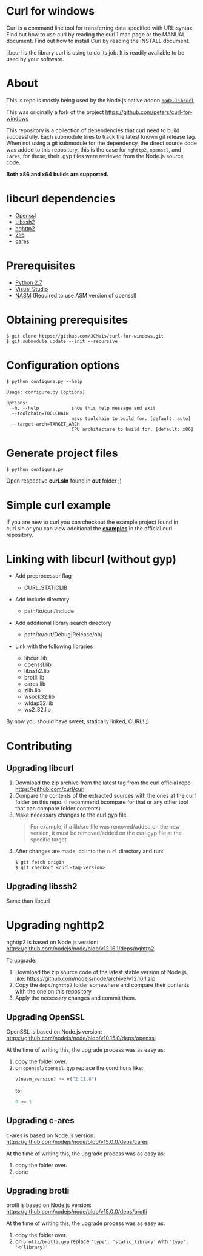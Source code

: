 # Curl for windows

Curl is a command line tool for transferring data specified with URL
syntax. Find out how to use curl by reading the curl.1 man page or the
MANUAL document. Find out how to install Curl by reading the INSTALL
document.

libcurl is the library curl is using to do its job. It is readily
available to be used by your software.

# About

This is repo is mostly being used by the Node.js native addon [`node-libcurl`](https://github.com/JCMais/node-libcurl)

This was originally a fork of the project https://github.com/peters/curl-for-windows

This repository is a collection of dependencies that curl need to build successfully.
Each submodule tries to track the latest known git release tag. When not using a git submodule
for the dependency, the direct source code was added to this repository, this is the case for
`nghttp2`, `openssl`, and `cares`, for these, their .gyp files were retrieved from the Node.js
source code.

**Both x86 and x64 builds are supported.**

# libcurl dependencies

- [Openssl](https://github.com/openssl/openssl)
- [Libssh2](http://libssh2.org)
- [nghttp2](https://nghttp2.org/)
- [Zlib](http://zlib.net)
- [cares](https://c-ares.haxx.se/)

# Prerequisites

* [Python 2.7](python.org)
* [Visual Studio](https://visualstudio.microsoft.com/pt-br/vs/community/)
* [NASM](https://www.nasm.us/) (Required to use ASM version of openssl)

# Obtaining prerequisites 
	
    $ git clone https://github.com/JCMais/curl-for-windows.git
    $ git submodule update --init --recursive
      
# Configuration options
    
    $ python configure.py --help

```
Usage: configure.py [options]

Options:
  -h, --help            show this help message and exit
  --toolchain=TOOLCHAIN
                        msvs toolchain to build for. [default: auto]
  --target-arch=TARGET_ARCH
                        CPU architecture to build for. [default: x86]
```

# Generate project files

    $ python configure.py 

Open respective **curl.sln** found in **out** folder ;)

# Simple curl example

If you are new to curl you can checkout the example project
found in curl.sln or you can view additional the **[examples](https://github.com/bagder/curl/tree/master/docs/examples)**
in the official curl repository.

# Linking with libcurl (without gyp)

- Add preprocessor flag 
  - CURL_STATICLIB
 
- Add include directory
	- path/to/curl/include

- Add additional library search directory
	- path/to/out/Debug|Release/obj
	
- Link with the following libraries
  - libcurl.lib
  - openssl.lib
  - libssh2.lib
  - brotli.lib
  - cares.lib
  - zlib.lib
  - wsock32.lib
  - wldap32.lib
  - ws2_32.lib
  
By now you should have sweet, statically linked, CURL! ;)

# Contributing

## Upgrading libcurl

1. Download the zip archive from the latest tag from the curl official repo https://github.com/curl/curl
2. Compare the contents of the extracted sources with the ones at the curl folder on this repo. (I recommend bcompare for that or any other tool that can compare folder contents)
3. Make necessary changes to the curl.gyp file.
   > For example, if a lib/src file was removed/added on the new version, it must be 
   > removed/added on the curl.gyp file at the specific target
4. After changes are made, cd into the `curl` directory and run:
    ```shell
    $ git fetch origin
    $ git checkout <curl-tag-version>
    ```

## Upgrading libssh2

Same than libcurl

# Upgrading nghttp2

nghttp2 is based on Node.js version: https://github.com/nodejs/node/blob/v12.16.1/deps/nghttp2

To upgrade:
1. Download the zip source code of the latest stable version of Node.js, like: https://github.com/nodejs/node/archive/v12.16.1.zip
2. Copy the `deps/nghttp2` folder somewhere and compare their contents with the one on this repository
3. Apply the necessary changes and commit them.

## Upgrading OpenSSL

OpenSSL is based on Node.js version: https://github.com/nodejs/node/blob/v10.15.0/deps/openssl

At the time of writing this, the upgrade process was as easy as:
1. copy the folder over.
2. on `openssl/openssl.gyp` replace the conditions like:
    ```python
    v(nasm_version) >= v("2.11.8")
    ```
    to:  
    ```python
    0 >= 1
    ```

## Upgrading c-ares

c-ares is based on Node.js version: https://github.com/nodejs/node/blob/v15.0.0/deps/cares

At the time of writing this, the upgrade process was as easy as:
1. copy the folder over.
2. done

## Upgrading brotli

brotli is based on Node.js version: https://github.com/nodejs/node/blob/v15.0.0/deps/brotli

At the time of writing this, the upgrade process was as easy as:
1. copy the folder over.
2. on `brotli/brotli.gyp` replace `'type': 'static_library'` with `'type': '<(library)'`
